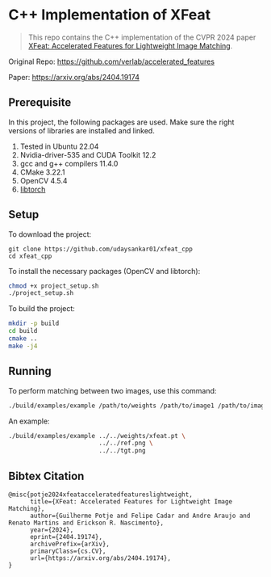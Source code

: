 # C++ Implementation of XFeat

> This repo contains the C++ implementation of the CVPR 2024 paper [XFeat: Accelerated Features for Lightweight Image Matching](https://openaccess.thecvf.com/content/CVPR2024/html/Potje_XFeat_Accelerated_Features_for_Lightweight_Image_Matching_CVPR_2024_paper.html).

Original Repo: https://github.com/verlab/accelerated_features

Paper: https://arxiv.org/abs/2404.19174

## Prerequisite

In this project, the following packages are used. Make sure the right versions of libraries are installed and linked.

1. Tested in Ubuntu 22.04
2. Nvidia-driver-535 and CUDA Toolkit 12.2
3. gcc and g++ compilers 11.4.0
4. CMake 3.22.1
5. OpenCV 4.5.4
6. [libtorch](https://github.com/pytorch/pytorch)

## Setup

To download the project:

```
git clone https://github.com/udaysankar01/xfeat_cpp
cd xfeat_cpp
```

To install the necessary packages (OpenCV and libtorch):

```bash
chmod +x project_setup.sh
./project_setup.sh
```

To build the project:

```bash
mkdir -p build
cd build
cmake ..
make -j4
```

## Running

To perform matching between two images, use this command:

```bash
./build/examples/example /path/to/weights /path/to/image1 /path/to/image2
```

An example:

```bash
./build/examples/example ../../weights/xfeat.pt \
                         ../../ref.png \
                         ../../tgt.png
```

## Bibtex Citation

```
@misc{potje2024xfeatacceleratedfeatureslightweight,
      title={XFeat: Accelerated Features for Lightweight Image Matching},
      author={Guilherme Potje and Felipe Cadar and Andre Araujo and Renato Martins and Erickson R. Nascimento},
      year={2024},
      eprint={2404.19174},
      archivePrefix={arXiv},
      primaryClass={cs.CV},
      url={https://arxiv.org/abs/2404.19174},
}
```
